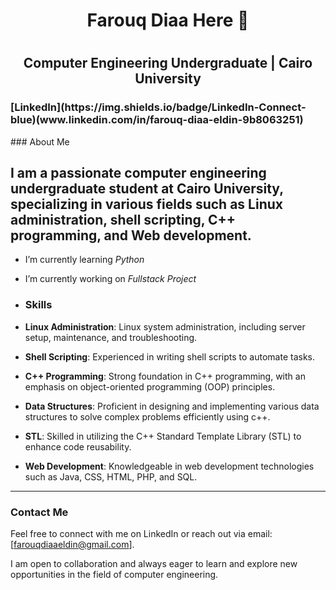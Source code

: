 ### <h1 align="center">Farouq Diaa Here 👋<h1>
<h2 align="center">Computer Engineering Undergraduate | Cairo University</h2>
<h3>[LinkedIn](https://img.shields.io/badge/LinkedIn-Connect-blue)(www.linkedin.com/in/farouq-diaa-eldin-9b8063251)</h3>
### About Me

I am a passionate computer engineering undergraduate student at Cairo University, specializing in various fields such as Linux administration, shell scripting, C++ programming, and Web development.
---
- I’m currently learning *Python*
- I’m currently working on *Fullstack Project*

- ### Skills

- **Linux Administration**: Linux system administration, including server setup, maintenance, and troubleshooting.

- **Shell Scripting**: Experienced in writing shell scripts to automate tasks.

- **C++ Programming**: Strong foundation in C++ programming, with an emphasis on object-oriented programming (OOP) principles.

- **Data Structures**: Proficient in designing and implementing various data structures to solve complex problems efficiently using c++.

- **STL**: Skilled in utilizing the C++ Standard Template Library (STL) to enhance code reusability.

- **Web Development**: Knowledgeable in web development technologies such as Java, CSS, HTML, PHP, and SQL.

---
### Contact Me

Feel free to connect with me on LinkedIn or reach out via email: [farouqdiaaeldin@gmail.com].

I am open to collaboration and always eager to learn and explore new opportunities in the field of computer engineering.

